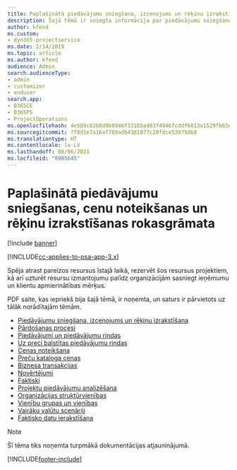 ```yaml
---
title: Paplašinātā piedāvājumu sniegšana, izcenojums un rēķinu izrakstīšana
description: Šajā tēmā ir sniegta informācija par piedāvājumu sniegšanu, rēķinu izrakstīšanu un izcenojumu programmā Project Service Automation.
author: kfend
ms.custom:
- dyn365-projectservice
ms.date: 2/14/2019
ms.topic: article
ms.author: kfend
audience: Admin
search.audienceType:
- admin
- customizer
- enduser
search.app:
- D365CE
- D365PS
- ProjectOperations
ms.openlocfilehash: 4e589c83b8d9b0946f331b5ad03f4946fcddf6813a1529fb65d9b86f8ebf3a07
ms.sourcegitcommit: 7f8d1e7a16af769adb43d1877c28fdce53975db8
ms.translationtype: HT
ms.contentlocale: lv-LV
ms.lasthandoff: 08/06/2021
ms.locfileid: "6985645"
---
```

# <a name="advanced-quoting-pricing-and-billing-guide"></a>Paplašinātā piedāvājumu sniegšanas, cenu noteikšanas un rēķinu izrakstīšanas rokasgrāmata

[!include [banner](../../includes/psa-now-project-operations.md)]

[!INCLUDE[cc-applies-to-psa-app-3.x](../../includes/cc-applies-to-psa-app-3x.md)]

Spēja atrast pareizos resursus īstajā laikā, rezervēt šos resursus projektiem, kā arī uzturēt resursu izmantojumu palīdz organizācijām sasniegt ieņēmumu un klientu apmierinātības mērķus. 

PDF saite, kas iepriekš bija šajā tēmā, ir noņemta, un saturs ir pārvietots uz tālāk norādītajām tēmām.

- [Piedāvājumu sniegšana, izcenojums un rēķinu izrakstīšana](../quote-bill-price.md)
- [Pārdošanas procesi](../basic-sales-process.md)
- [Piedāvājumi un piedāvājumu rindas](../basic-quote-lines.md)
- [Uz preci balstītas piedāvājumu rindas](../product-based-quote-lines.md)
- [Cenas noteikšana](../basic-pricing.md)
- [Preču kataloga cenas](../product-catalog-pricing.md)
- [Biznesa transakcijas](../basic-business-transactions.md)
- [Novērtējumi](../estimates.md)
- [Faktiski](../actuals.md)
- [Projektu piedāvājumu analizēšana](../basic-analyzing-quotes.md)
- [Organizācijas struktūrvienības](../advanced-organizational.md)
- [Vienību grupas un vienības](../advanced-units.md)
- [Vairāku valūtu scenāriji](../advanced-currency.md)
- [Faktisko datu ierakstīšana](../advanced-actuals.md)

> [!NOTE]
> Šī tēma tiks noņemta turpmākā dokumentācijas atjauninājumā. 


[!INCLUDE[footer-include](../../includes/footer-banner.md)]